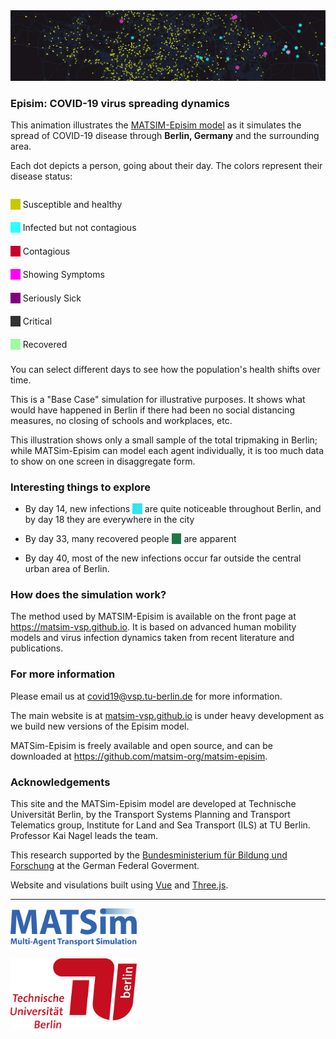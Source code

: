 <img src="./images/banner.jpg" >

### Episim: COVID-19 virus spreading dynamics

This animation illustrates the [MATSIM-Episim model](https://matsim-vsp.github.io) as it simulates the spread of COVID-19 disease through **Berlin, Germany** and the surrounding area.

Each dot depicts a person, going about their day. The colors represent their disease status:

<div style="display: flex; flex-direction: column; margin-bottom: 1rem;">

<p style="margin-bottom: 0.4rem;"><span style="background-color: rgb(200,200,0)">&nbsp;&nbsp;&nbsp;&nbsp;</span> Susceptible and healthy</p>

<p style="margin-bottom: 0.4rem;"><span style="background-color: rgb(48,255,255)">&nbsp;&nbsp;&nbsp;&nbsp;</span>
    Infected but not contagious</p>

<p style="margin-bottom: 0.4rem;"><span style="background-color: rgb(200,0,50)">&nbsp;&nbsp;&nbsp;&nbsp;</span>
    Contagious</p>

<p style="margin-bottom: 0.4rem;"><span style="background-color: rgb(255,0,255)">&nbsp;&nbsp;&nbsp;&nbsp;</span>
    Showing Symptoms</p>

<p style="margin-bottom: 0.4rem;"><span style="background-color: rgb(128,0,128)">&nbsp;&nbsp;&nbsp;&nbsp;</span>
    Seriously Sick</p>

<p style="margin-bottom: 0.4rem;"><span style="background-color: rgb(50,50,50)">&nbsp;&nbsp;&nbsp;&nbsp;</span>
    Critical</p>

<p style="margin-bottom: 0.4rem;"><span style="background-color: rgb(160,250,160)">&nbsp;&nbsp;&nbsp;&nbsp;</span>
    Recovered</p>

</div>

You can select different days to see how the population's health shifts over time.

This is a "Base Case" simulation for illustrative purposes. It shows what would have happened in Berlin if there had been no social distancing measures, no closing of schools and workplaces, etc.

This illustration shows only a small sample of the total tripmaking in Berlin; while MATSim-Episim can model each agent individually, it is too much data to show on one screen in disaggregate form.

### Interesting things to explore

- By day 14, new infections <span style="background-color: rgb(48,230,240)">&nbsp;&nbsp;&nbsp;&nbsp;</span> are quite noticeable throughout Berlin, and by day 18 they are everywhere in the city

- By day 33, many recovered people <span style="background-color: rgb(30,120,70)">&nbsp;&nbsp;&nbsp;&nbsp;</span> are apparent
- By day 40, most of the new infections occur far outside the central urban area of Berlin.

### How does the simulation work?

The method used by MATSIM-Episim is available on the front page at <https://matsim-vsp.github.io>. It is based on advanced human mobility models and virus infection dynamics taken from recent literature and publications.

### For more information

Please email us at [covid19@vsp.tu-berlin.de](mailto:covid19@vsp.tu-berlin.de) for more information.

The main website is at [matsim-vsp.github.io](https://matsim-vsp.github.io) is under heavy development as we build new versions of the Episim model.

MATSim-Episim is freely available and open source, and can be downloaded at <https://github.com/matsim-org/matsim-episim>.

### Acknowledgements

This site and the MATSim-Episim model are developed at Technische Universität Berlin, by the Transport Systems Planning and Transport Telematics group, Institute for Land and Sea Transport (ILS) at TU Berlin. Professor Kai Nagel leads the team.

This research supported by the [Bundesministerium für Bildung und Forschung](https://bmbf.de) at the German Federal Goverment.

Website and visulations built using [Vue](https://vuejs.org) and [Three.js](https://threejs.org).

<hr>

<img src="./images/matsim-logo-blue.png" width="40%">

<br/>
<br/>

<img src="./images/tu-logo.png" width="40%">

<br/>
<br/>
<br/>
<br/>
